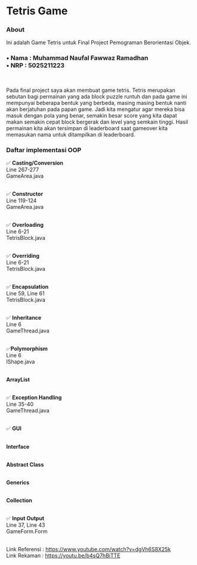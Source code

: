 <h1>Tetris Game</h1>

<h3> About </h3>
<p> Ini adalah Game Tetris untuk Final Project Pemograman Berorientasi Objek.</p>  

<h3>
• Nama : Muhammad Naufal Fawwaz Ramadhan<br>
• NRP : 5025211223<br>
</h3>
<br>
<p>  
Pada final project saya akan membuat game tetris. Tetris merupakan sebutan bagi permainan yang ada block puzzle runtuh dan pada game ini mempunyai beberapa bentuk yang berbeda, masing masing bentuk nanti akan berjatuhan pada papan game. Jadi kita mengatur agar mereka bisa masuk dengan pola yang benar, semakin besar score yang kita dapat makan semakin cepat block bergerak dan level yang semkain tinggi. Hasil permainan kita akan tersimpan di leaderboard saat gameover kita memasukan nama untuk ditampilkan di leaderboard.
  
<h3>Daftar implementasi OOP</h3>
</p>
✅ <b>Casting/Conversion</b><br>
    Line 267-277 <br>
    GameArea.java<br>
    <br>

✅ <b>Constructor</b><br>
Line 119-124 <br> 
GameArea.java<br>
<br>

✅ <b>Overloading</b><br>
Line 6-21 <br>
TetrisBlock.java<br>
<br>
  
✅ <b>Overriding</b><br>
Line 6-21<br> 
TetrisBlock.java<br>
<br>

✅ <b>Encapsulation</b><br>
Line 59, Line 61<br> 
TetrisBlock.java<br>
<br>

  ✅ <b>Inheritance</b><br>
Line 6<br> 
GameThread.java<br>
<br>

✅<b>Polymorphism</b><br>
Line 6<br>
IShape.java<br>
<br>
  
<b>ArrayList</b><br>
<br>

✅ <b>Exception Handling</b><br>
Line 35-40<br> 
GameThread.java<br>
<br>

✅ <b>GUI</b><br>
<br>

<b>Interface</b><br>
<br>
  
<b>Abstract Class</b><br>
<br>
  
<b>Generics</b><br>
<br>
  
<b>Collection</b><br>
<br>
  
✅ <b>Input Output</b><br>
Line 37, Line 43<br>
GameForm.Form<br>
<br>

Link Referensi : https://www.youtube.com/watch?v=dgVh6S8X25k<br>
Link Rekaman : https://youtu.be/b4sQ7hBiTTE
<p>

